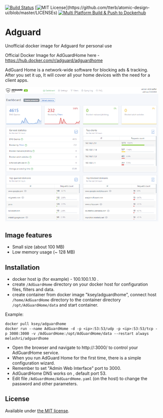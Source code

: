 [![Build Status](https://app.travis-ci.com/MohamedElashri/Adguard.svg?branch=main)](https://app.travis-ci.com/MohamedElashri/Adguard)
[![MIT License](https://img.shields.io/apm/l/atomic-design-ui.svg?)](https://github.com/tterb/atomic-design-ui/blob/master/LICENSEs)
[![Multi Platform Build & Push to Dockerhub](https://github.com/MohamedElashri/Adguard/actions/workflows/docker_image.yml/badge.svg)](https://github.com/MohamedElashri/Adguard/actions/workflows/docker_image.yml)

# Adguard
 Unofficial  docker image for Adguard for personal use

Official Docker Image for AdGuardHome here - https://hub.docker.com/r/adguard/adguardhome

AdGuard Home is a network-wide software for blocking ads & tracking. After you set it up, It will cover all your home devices with the need for a client apps. 

![AdGuardHome](https://raw.githubusercontent.com/MrKsey/AdGuardHome/master/adh.PNG)


## Image features

* Small size (about 100 MB)
* Low memory usage (~ 128 MB) 

## Installation

* docker host ip (for example) - 100.100.1.10 .
* create ```/AdGuardHome``` directory on your docker host for configuration files, filters and data.
* create container from docker image "ksey/adguardhome", connect host ```/home/AdGuardHome``` directory to the container directory ```/opt/AdGuardHome/data``` and start container.

Example:
```
docker pull ksey/adguardhome
docker run --name AdGuardHome -d -p <ip>:53:53/udp -p <ip>:53:53/tcp -p 3000:3000 -v /AdGuardHome:/opt/AdGuardHome/data --restart always melashri/adguardhome
```

* Open the browser and navigate to http://<ip>:3000/ to control your AdGuardHome service.
* When you run AdGuard Home for the first time, there is a simple configuration wizard.
* Remember to set "Admin Web Interface" port to 3000.
* AdGuardHome DNS works on <ip>, default port 53.
* Edit file ```/AdGuardHome/AdGuardHome.yaml``` (on the host) to change the password and other parameters.

## License

Available under [the MIT license](https://github.com/MohamedElashri/ME-Resume/blob/Main/LICENSE.md).
